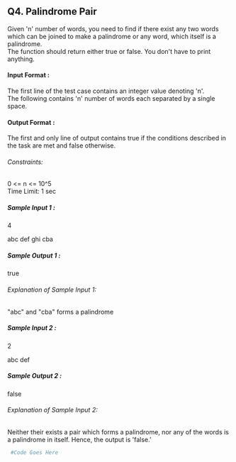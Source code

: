 ## Q4. Palindrome Pair

Given 'n' number of words, you need to find if there exist any two words which can be joined to make a palindrome or any word, which itself is a palindrome.       
The function should return either true or false. You don't have to print anything.      
#### Input Format :      
The first line of the test case contains an integer value denoting 'n'.      
The following contains 'n' number of words each separated by a single space.      
#### Output Format :     
The first and only line of output contains true if the conditions described in the task are met and false otherwise.      
###### Constraints:     
0 <= n <= 10^5     
Time Limit: 1 sec     
##### Sample Input 1 :     
4   
    
abc def ghi cba     
#####  Sample Output 1 :      
true      
###### Explanation of Sample Input 1:    
"abc" and "cba" forms a palindrome
##### Sample Input 2 :    
2   

abc def     
##### Sample Output 2 :     
false     
###### Explanation of Sample Input 2:     
Neither their exists a pair which forms a palindrome, nor any of the words is a palindrome in itself. Hence, the output is 'false.' 


```py
 #Code Goes Here
 
```
